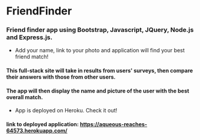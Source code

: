 # FriendFinder
### Friend finder app using Bootstrap, Javascript, JQuery, Node.js and Express.js. 
* Add your name, link to your photo and application will find your best friend match!
#### This full-stack site will take in results from users' surveys, then compare their answers with those from other users. 
#### The app will then display the name and picture of the user with the best overall match.
* App is deployed on Heroku. Check it out!
#### link to deployed application: https://aqueous-reaches-64573.herokuapp.com/
